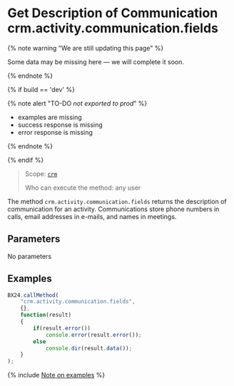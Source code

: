 # Get Description of Communication crm.activity.communication.fields

{% note warning "We are still updating this page" %}

Some data may be missing here — we will complete it soon.

{% endnote %}

{% if build == 'dev' %}

{% note alert "TO-DO _not exported to prod_" %}

- examples are missing
- success response is missing
- error response is missing

{% endnote %}

{% endif %}

> Scope: [`crm`](../../../scopes/permissions.md)
>
> Who can execute the method: any user

The method `crm.activity.communication.fields` returns the description of communication for an activity. Communications store phone numbers in calls, email addresses in e-mails, and names in meetings.

## Parameters

No parameters

## Examples

```js
BX24.callMethod(
    "crm.activity.communication.fields",
    {},
    function(result)
    {
        if(result.error())
            console.error(result.error());
        else
            console.dir(result.data());
    }
);
```

{% include [Note on examples](../../../../_includes/examples.md) %}